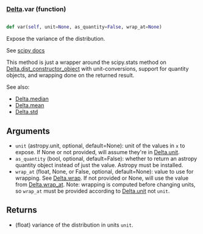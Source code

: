 ### [Delta](Delta.md).var (function)


```py

def var(self, unit=None, as_quantity=False, wrap_at=None)

```



Expose the variance of the distribution.

See [scipy docs](https://docs.scipy.org/doc/scipy/reference/generated/scipy.stats.rv_continuous.var.html)

This method is just a wrapper around the scipy.stats method on
[Delta.dist_constructor_object](Delta.dist_constructor_object.md) with unit-conversions, support for
quantity objects, and wrapping done on the returned result.

See also:
* [Delta.median](Delta.median.md)
* [Delta.mean](Delta.mean.md)
* [Delta.std](Delta.std.md)

Arguments
----------
* `unit` (astropy.unit, optional, default=None): unit of the values
    in `x` to expose.  If None or not provided, will assume they're in
    [Delta.unit](Delta.unit.md).
* `as_quantity` (bool, optional, default=False): whether to return an
    astropy quantity object instead of just the value.  Astropy must
    be installed.
* `wrap_at` (float, None, or False, optional, default=None): value to
    use for wrapping.  See [Delta.wrap](Delta.wrap.md).  If not provided or None,
    will use the value from [Delta.wrap_at](Delta.wrap_at.md).  Note: wrapping is
    computed before changing units, so `wrap_at` must be provided
    according to [Delta.unit](Delta.unit.md) not `unit`.

Returns
---------
* (float) variance of the distribution in units `unit`.

